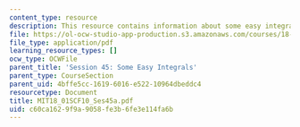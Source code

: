 ```yaml
---
content_type: resource
description: This resource contains information about some easy integrals.
file: https://ol-ocw-studio-app-production.s3.amazonaws.com/courses/18-01sc-single-variable-calculus-fall-2010/c60ca1629f9a9058fe3b6fe3e114fa6b_MIT18_01SCF10_Ses45a.pdf
file_type: application/pdf
learning_resource_types: []
ocw_type: OCWFile
parent_title: 'Session 45: Some Easy Integrals'
parent_type: CourseSection
parent_uid: 4bffe5cc-1619-6016-e522-10964dbeddc4
resourcetype: Document
title: MIT18_01SCF10_Ses45a.pdf
uid: c60ca162-9f9a-9058-fe3b-6fe3e114fa6b
---
```

